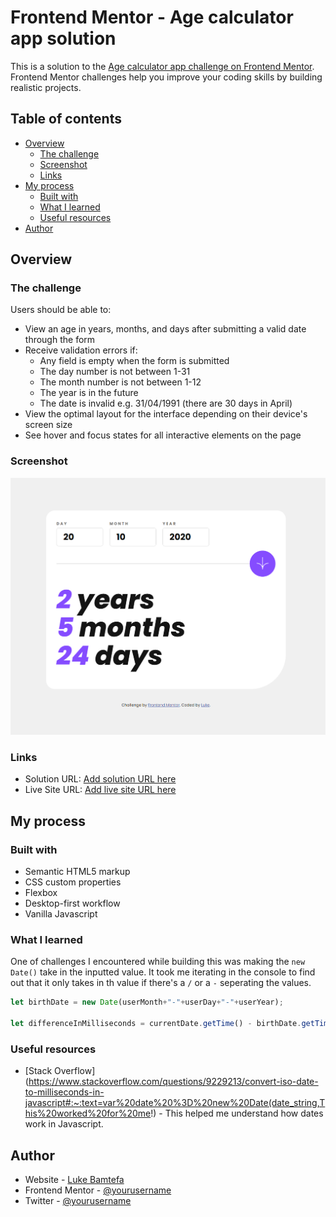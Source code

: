 # Frontend Mentor - Age calculator app solution

This is a solution to the [Age calculator app challenge on Frontend Mentor](https://www.frontendmentor.io/challenges/age-calculator-app-dF9DFFpj-Q). Frontend Mentor challenges help you improve your coding skills by building realistic projects.

## Table of contents

- [Overview](#overview)
  - [The challenge](#the-challenge)
  - [Screenshot](#screenshot)
  - [Links](#links)
- [My process](#my-process)
  - [Built with](#built-with)
  - [What I learned](#what-i-learned)
  - [Useful resources](#useful-resources)
- [Author](#author)

## Overview

### The challenge

Users should be able to:

- View an age in years, months, and days after submitting a valid date through the form
- Receive validation errors if:
  - Any field is empty when the form is submitted
  - The day number is not between 1-31
  - The month number is not between 1-12
  - The year is in the future
  - The date is invalid e.g. 31/04/1991 (there are 30 days in April)
- View the optimal layout for the interface depending on their device's screen size
- See hover and focus states for all interactive elements on the page

### Screenshot

![Age Calculator Screen](./screenshot.png)

### Links

- Solution URL: [Add solution URL here](https://your-solution-url.com)
- Live Site URL: [Add live site URL here](https://your-live-site-url.com)

## My process

### Built with

- Semantic HTML5 markup
- CSS custom properties
- Flexbox
- Desktop-first workflow
- Vanilla Javascript

### What I learned

One of challenges I encountered while building this was making the ```new Date()``` take in the inputted value. It took me iterating in the console to find out that it only takes in th value if there's a `/` or a `-` seperating the values.

```js
let birthDate = new Date(userMonth+"-"+userDay+"-"+userYear);  

let differenceInMilliseconds = currentDate.getTime() - birthDate.getTime();
```

### Useful resources

- [Stack Overflow](https://www.stackoverflow.com/questions/9229213/convert-iso-date-to-milliseconds-in-javascript#:~:text=var%20date%20%3D%20new%20Date(date_string,This%20worked%20for%20me!) - This helped me understand how dates work in Javascript.

## Author

- Website - [Luke Bamtefa](https://luke-at.me)
- Frontend Mentor - [@yourusername](https://www.frontendmentor.io/profile/yourusername)
- Twitter - [@yourusername](https://www.twitter.com/donotlukeatme)
